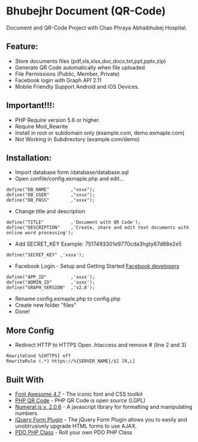 # Bhubejhr Document (QR-Code)
Document and QR-Code Project with Chao Phraya Abhaibhubej Hospital.

## Feature:
- Store documents files (pdf,xls,xlsx,doc,docx,txt,ppt,pptx,zip)
- Generate QR Code automatically when file uploaded.
- File Permissions (Public, Member, Private)
- Facebook login with Graph API 2.11
- Mobile Friendly Support Android and iOS Devices.

## Important!!!:
- PHP Require version 5.6 or higher.
- Require Mod_Rewrite
- Install in root or subdomain only (example.com, demo.exmaple.com)
- Not Working in Subdirectory (example.com/demo)

## Installation:
- Import database form /database/database.sql
- Open confile/config.exmaple.php and edit...
```
define("DB_NAME" 		,"xxxx");
define("DB_USER"		,"xxxx");
define("DB_PASS" 		,"xxxx");
```

- Change title and description 
```
define("TITLE" 			,'Document with QR Code');
define("DESCRIPTION" 	,'Create, share and edit text documents with online word processing');
```

- Add SECRET_KEY Example: 7517493301e9770cda3hgty67d88e2e5
```
define("SECRET_KEY" ,'xxxx');
```

- Facebook Login - Setup and Getting Started [Facebook developers](https://developers.facebook.com)
```
define("APP_ID" 		,'xxxx');
define("ADMIN_ID" 		,'xxxx');
define("GRAPH_VERSION" 	,'v2.8');
```

- Rename config.exmaple.php to config.php
- Create new folder "files"
- Done!

## More Config
- Redirect HTTP to HTTPS Open .htaccess and remove # (line 2 and 3)
```
RewriteCond %{HTTPS} off
RewriteRule (.*) https://%{SERVER_NAME}/$1 [R,L]
```

## Built With

* [Font Awesome 4.7](http://fontawesome.io) - The iconic font and CSS toolkit
* [PHP QR Code](http://phpqrcode.sourceforge.net) - PHP QR Code is open source (LGPL)
* [Numeral.js v. 2.0.6](http://numeraljs.com) - A javascript library for formatting and manipulating numbers.
* [jQuery Form Plugin](http://malsup.com/jquery/form/) - The jQuery Form Plugin allows you to easily and unobtrusively upgrade HTML forms to use AJAX.
* [PDO PHP Class](http://culttt.com/2012/10/01/roll-your-own-pdo-php-class/) - Roll your own PDO PHP Class
